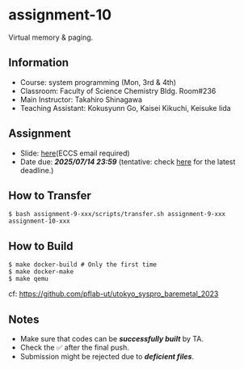 # assignment-10

Virtual memory & paging.

## Information

- Course: system programming (Mon, 3rd & 4th)
- Classroom: Faculty of Science Chemistry Bldg. Room#236
- Main Instructor: Takahiro Shinagawa
- Teaching Assistant: Kokusyunn Go, Kaisei Kikuchi, Keisuke Iida

## Assignment

- Slide: [here](https://drive.google.com/drive/folders/1xoDMwppyna0dQaNWYj1F087QfhcSxTKQ?usp=sharing)(ECCS email required) 
- Date due: ***2025/07/14 23:59*** (tentative: check [here](https://github.com/ut-syspro-admin-25/assignment-10) for the latest deadline.)

## How to Transfer

```
$ bash assignment-9-xxx/scripts/transfer.sh assignment-9-xxx assignment-10-xxx
```

## How to Build

```
$ make docker-build # Only the first time
$ make docker-make
$ make qemu
```

cf: https://github.com/pflab-ut/utokyo_syspro_baremetal_2023

## Notes

- Make sure that codes can be ***successfully built*** by TA.
- Check the ✅ after the final push.
- Submission might be rejected due to ***deficient files***.
